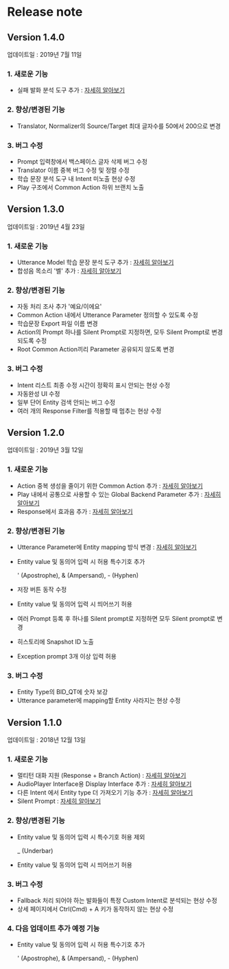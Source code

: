 # Release note

## Version 1.4.0

업데이트일 : 2019년 7월 11일

### 1. 새로운 기능

* 실패 발화 분석 도구 추가 : [자세히 알아보기](https://github.com/nugudevelopers/document/tree/38a11c4f0cb05a1e16b93fc6ffb82b035852ac8c/create-plays-with-play-builder/log-mining.md)

### 2. 향상/변경된 기능

* Translator, Normalizer의 Source/Target 최대 글자수를 50에서 200으로 변경

### 3. 버그 수정

* Prompt 입력창에서 백스페이스 글자 삭제 버그 수정 
* Translator 이름 중복 버그 수정 및 정렬 수정
* 학습 문장 분석 도구 내 Intent 미노출 현상 수정
* Play 구조에서 Common Action 하위 브랜치 노출

## Version 1.3.0

업데이트일 : 2019년 4월 23일

### 1. 새로운 기능

* Utterance Model 학습 문장 분석 도구 추가 : [자세히 알아보기](nugu-play/create-plays-with-play-builder/define-user-utterance-model/corpus-inspection.md)
* 합성음 목소리 '벨' 추가 : [자세히 알아보기](nugu-play/create-plays-with-play-builder/customize-a-play.md#setting)

### 2. 향상/변경된 기능

* 자동 처리 조사 추가 '예요/이에요'
* Common Action 내에서 Utterance Parameter 정의할 수 있도록 수정
* 학습문장 Export 파일 이름 변경
* Action의 Prompt 하나를 Silent Prompt로 지정하면, 모두 Silent Prompt로 변경되도록 수정
* Root Common Action끼리 Parameter 공유되지 않도록 변경

### 3. 버그 수정

* Intent 리스트 최종 수정 시간이 정확히 표시 안되는 현상 수정 
* 자동완성 UI 수정
* 일부 단어 Entity 검색 안되는 버그 수정
* 여러 개의 Response Filter를 적용할 때 멈추는 현상 수정

## Version 1.2.0

업데이트일 : 2019년 3월 12일

### 1. 새로운 기능

* Action 중복 생성을 줄이기 위한 Common Action 추가 : [자세히 알아보기](nugu-play/create-plays-with-play-builder/define-an-action/use-common-actions.md)
* Play 내에서 공통으로 사용할 수 있는 Global Backend Parameter 추가 : [자세히 알아보기](nugu-play/create-plays-with-play-builder/customize-a-play.md#setting-backend-proxy)
* Response에서 효과음 추가 : [자세히 알아보기](nugu-play/create-plays-with-play-builder/define-an-action/use-responses/use-prompts.md#skml-tag)

### 2. 향상/변경된 기능

* Utterance Parameter에 Entity mapping 방식 변경 : [자세히 알아보기](nugu-play/create-plays-with-play-builder/define-an-action/use-parameters/multi-entity-mapping.md)
* Entity value 및 동의어 입력 시 허용 특수기호 추가

  ' \(Apostrophe\), & \(Ampersand\), - \(Hyphen\)

* 저장 버튼 동작 수정
* Entity value 및 동의어 입력 시 띄어쓰기 허용
* 여러 Prompt 등록 후 하나를 Silent prompt로 지정하면 모두 Silent prompt로 변경
* 히스토리에 Snapshot ID 노출
* Exception prompt 3개 이상 입력 허용

### 3. 버그 수정

* Entity Type의 BID\_QT에 숫자 보강
* Utterance parameter에 mapping할 Entity 사라지는 현상 수정

## Version 1.1.0

업데이트일 : 2018년 12월 13일

### 1. 새로운 기능

* 멀티턴 대화 지원 \(Response + Branch Action\) : [자세히 알아보기](nugu-play/create-plays-with-play-builder/define-an-action/response-with-branch-actions.md) 
* AudioPlayer Interface용 Display Interface 추가 : [자세히 알아보기](nugu-play/create-plays-with-play-builder/use-backend-proxy/capability-interfaces/display-interface.md)
* 다른 Intent 에서 Entity type 더 가져오기 기능 추가 : [자세히 알아보기](nugu-play/create-plays-with-play-builder/define-an-action/response-with-branch-actions.md#multi-turn-branch)
* Silent Prompt : [자세히 알아보기](nugu-play/create-plays-with-play-builder/define-an-action/use-responses/use-prompts.md#silent-prompt)

### 2. 향상/변경된 기능

* Entity value 및 동의어 입력 시 특수기호 허용 제외

  \_ \(Underbar\)

* Entity value 및 동의어 입력 시 띄어쓰기 허용

### 3. 버그 수정

* Fallback 처리 되어야 하는 발화들이 특정 Custom Intent로 분석되는 현상 수정
* 상세 페이지에서 Ctrl\(Cmd\) + A 키가 동작하지 않는 현상 수정

### 4. 다음 업데이트 추가 예정 기능

* Entity value 및 동의어 입력 시 허용 특수기호 추가

  ' \(Apostrophe\), & \(Ampersand\), - \(Hyphen\)

